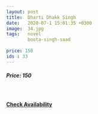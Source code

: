 ```yaml
---
layout: post
title:  Dharti Dhakk Singh
date:   2020-07-1 15:01:35 +0300
image:  34.jpg
tags:   novel
        boota-singh-saad
        
price: 150
ids : 33
---
```



<h5>Price: 150</h5><br>




<h4><a class="add-cart cart1" href="{{ site.baseurl }}/books#32"><b>Check Availability</b></a></h4>

<body>
 <script src="{{ site.baseurl }}/js/main.js"></script>
 </body>